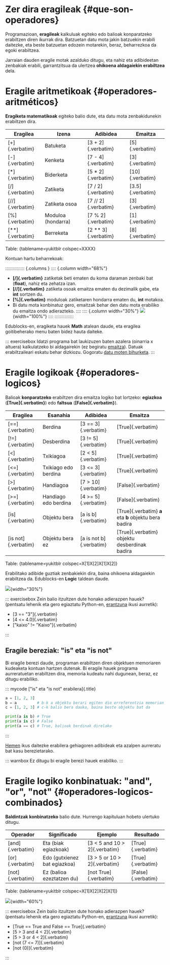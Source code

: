 
# Zer dira eragileak {#que-son-operadores}

Programazioan, **eragileak** kalkuluak egiteko edo balioak konparatzeko erabiltzen diren ikurrak dira. Batzuetan datu mota jakin batzuekin erabili daitezke, eta beste batzuetan edozein motarekin, beraz, beharrezkoa da egoki erabiltzea.

Jarraian dauden eragile motak azalduko ditugu, eta nahiz eta adibideetan zenbakiak erabili, garrantzitsua da ulertzea **ohikoena aldagaiekin erabiltzea** dela.


# Eragile aritmetikoak {#operadores-aritméticos}

**Eragiketa matematikoak** egiteko balio dute, eta datu mota zenbakidunekin erabiltzen dira.

| Eragilea        | Izena           | Adibidea      | Emaitza       |
|-----------------|-----------------|---------------|---------------|
| [+]{.verbatim}  | Batuketa        | [3 + 2]{.verbatim}  | [5]{.verbatim}   |
| [-]{.verbatim}  | Kenketa         | [7 - 4]{.verbatim}  | [3]{.verbatim}   |
| [*]{.verbatim}  | Biderketa       | [5 * 2]{.verbatim}  | [10]{.verbatim}  |
| [/]{.verbatim}  | Zatiketa        | [7 / 2]{.verbatim}  | [3.5]{.verbatim} |
| [//]{.verbatim} | Zatiketa osoa   | [7 // 2]{.verbatim} | [3]{.verbatim}   |
| [%]{.verbatim}  | Moduloa (hondarra)| [7 % 2]{.verbatim}  | [1]{.verbatim}   |
| [**]{.verbatim} | Berreketa       | [2 ** 3]{.verbatim} | [8]{.verbatim}   |

Table: {tablename=yukitblr colspec=XXXX}

Kontuan hartu beharrekoak:


::::::::::::::: {.columns }
:::: {.column width="68%"}
- **[/]{.verbatim}** zatiketak beti ematen du koma daraman zenbaki bat (**float**), nahiz eta zehatza izan.
- **[//]{.verbatim}** zatiketa osoak emaitza ematen du dezimalik gabe, eta **int** sortzen du.
- **[%]{.verbatim}** moduloak zatiketaren hondarra ematen du, **int** motakoa.
- Bi datu mota konbinatuz gero, emaitzak behar den datu mota erabiliko du emaitza ondo adierazteko.
::::
:::: {.column width="30%"}
![](img/introduccion_programacion/edublocks/edublocks_operators_arithmetic.png){width="100%"}
::::
:::::::::::::::

Edublocks-en, eragiketa hauek **Math** atalean daude, eta eragilea goitibeherako menu baten bidez hauta daiteke.

::: exercisebox
Idatzi programa bat laukizuzen baten azalera (oinarria x altuera) kalkulatzeko bi aldagairekin (ez begiratu [emaitza](#ejercicio-area)). Datuak erabiltzaileari eskatu behar dizkiozu. Gogoratu [datu moten bihurketa](tabla-conversion).
:::

# Eragile logikoak {#operadores-logicos}

Balioak **konparatzeko** erabiltzen dira emaitza logiko bat lortzeko: **egiazkoa** (**[True]{.verbatim}**) edo **faltsua** (**[False]{.verbatim}**).

| Eragilea | Esanahia            | Adibidea          | Emaitza        |
|----------|--------------------|-------------------|----------------|
| [==]{.verbatim}     | Berdina              | [3 == 3]{.verbatim}     | [True]{.verbatim}   |
| [!=]{.verbatim}     | Desberdina           | [3 != 5]{.verbatim}     | [True]{.verbatim}   |
| [<]{.verbatim}      | Txikiagoa            | [2 < 5]{.verbatim}      | [True]{.verbatim}   |
| [<=]{.verbatim}     | Txikiago edo berdina | [3 <= 3]{.verbatim}     | [True]{.verbatim}   |
| [>]{.verbatim}      | Handiagoa            | [7 > 10]{.verbatim}     | [False]{.verbatim}  |
| [>=]{.verbatim}     | Handiago edo berdina | [4 >= 5]{.verbatim}     | [False]{.verbatim}  |
| [is]{.verbatim}     | Objektu bera         | [a is b]{.verbatim}     | [True]{.verbatim} **a** eta **b** objektu bera badira |
| [is not]{.verbatim} | Objektu bera ez      | [a is not b]{.verbatim} | [True]{.verbatim} objektu desberdinak badira |

Table: {tablename=yukitblr colspec=X[1]X[2]X[1]X[2]}

Erabilitako adibide guztiak zenbakiekin dira, baina ohikoena aldagaiekin erabiltzea da. Edublocks-en **Logic** taldean daude.

![](img/introduccion_programacion/edublocks/edublocks_operators_logic.png){width="30%"}


::: exercisebox
Zein balio itzultzen dute honako adierazpen hauek? (pentsatu lehenik eta gero egiaztatu Python-en, [erantzuna](#ejercicios-logicos) ikusi aurretik):

 - [3 == "3"]{.verbatim}
 - [4 <= 4.0]{.verbatim}
 - ["kaixo" != "Kaixo"]{.verbatim}

:::


## Eragile bereziak: "is" eta "is not"

Bi eragile berezi daude, programan erabiltzen diren objektuen memoriaren kudeaketa kontuan hartzen dutenak. Bi eragile hauek programa aurreratuetan erabiltzen dira, memoria kudeatu nahi dugunean, beraz, ez ditugu erabiliko.

::: mycode
["is" eta "is not" erabilera]{.title}

```python
a = [1, 2, 3]
b = a         # b-k a objektu berari egiten dio erreferentzia memorian
c = [1, 2, 3] # c-k balio bera dauka, baina beste objektu bat da

print(a is b) # True
print(a is c) # False
print(a == c) # True, balioak berdinak direlako
```
:::

[Hemen](https://w3schools.tech/tutorial/python/python_identity_operators) ikus daitezke erabilera gehiagoren adibideak eta azalpen aurreratu bat kasu berezietarako.

::: warnbox
Ez ditugu bi eragile berezi hauek erabiliko.
:::


# Eragile logiko konbinatuak: "and", "or", "not" {#operadores-logicos-combinados}

**Baldintzak konbinatzeko** balio dute. Hurrengo kapituluan hobeto ulertuko ditugu.

| Operador | Significado  | Ejemplo    | Resultado  |
|----------|--------------|------------|------------|
| [and]{.verbatim} | Eta (biak egiazkoak)  | [3 < 5 and 10 > 2]{.verbatim}     | [True]{.verbatim}  |
| [or]{.verbatim}  | Edo (gutxienez bat egiazkoa) | [3 > 5 or 10 > 2]{.verbatim} | [True]{.verbatim}  |
| [not]{.verbatim} | Ez (balioa ezeztatzen du)  | [not True]{.verbatim}              | [False]{.verbatim} |

Table: {tablename=yukitblr colspec=X[1]X[2]X[2]X[1]}

![](img/introduccion_programacion/edublocks/edublocks_operators_logic2.png){width="60%"}


::: exercisebox
Zein balio itzultzen dute honako adierazpen hauek? (pentsatu lehenik eta gero egiaztatu Python-en, [erantzuna](#ejercicios-logicos-combinados) ikusi aurretik):

- [True == True and False == True]{.verbatim}
- [5 > 3 and 4 < 2]{.verbatim}
- [5 > 3 or 4 < 2]{.verbatim}
- [not (7 <= 7)]{.verbatim}
- [not (0)]{.verbatim}

:::

